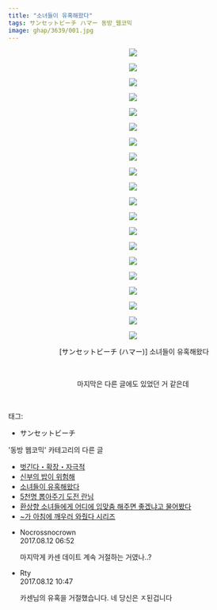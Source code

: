 ```yaml
---
title: "소녀들이 유혹해왔다"
tags: サンセットビーチ ハマー 동방_웹코믹
image: ghap/3639/001.jpg
---
```

<div class="article">
<p style="text-align: center; clear: none; float: none;"><img src="{{ site.nasurl }}/ghap/3639/001.jpg"/></p>
<p style="text-align: center; clear: none; float: none;"><img src="{{ site.nasurl }}/ghap/3639/002.jpg"/></p>
<p style="text-align: center; clear: none; float: none;"><img src="{{ site.nasurl }}/ghap/3639/003.jpg"/></p>
<p style="text-align: center; clear: none; float: none;"><img src="{{ site.nasurl }}/ghap/3639/004.jpg"/></p>
<p style="text-align: center; clear: none; float: none;"><img src="{{ site.nasurl }}/ghap/3639/005.jpg"/></p>
<p style="text-align: center; clear: none; float: none;"><img src="{{ site.nasurl }}/ghap/3639/006.jpg"/></p>
<p style="text-align: center; clear: none; float: none;"><img src="{{ site.nasurl }}/ghap/3639/007.jpg"/></p>
<p style="text-align: center; clear: none; float: none;"><img src="{{ site.nasurl }}/ghap/3639/008.jpg"/></p>
<p style="text-align: center; clear: none; float: none;"><img src="{{ site.nasurl }}/ghap/3639/009.jpg"/></p>
<p style="text-align: center; clear: none; float: none;"><img src="{{ site.nasurl }}/ghap/3639/010.jpg"/></p>
<p style="text-align: center; clear: none; float: none;"><img src="{{ site.nasurl }}/ghap/3639/011.jpg"/></p>
<p style="text-align: center; clear: none; float: none;"><img src="{{ site.nasurl }}/ghap/3639/012.jpg"/></p>
<p style="text-align: center; clear: none; float: none;"><img src="{{ site.nasurl }}/ghap/3639/013.jpg"/></p>
<p style="text-align: center; clear: none; float: none;"><img src="{{ site.nasurl }}/ghap/3639/014.jpg"/></p>
<p style="text-align: center; clear: none; float: none;"><img src="{{ site.nasurl }}/ghap/3639/015.jpg"/></p>
<p style="text-align: center; clear: none; float: none;"><img src="{{ site.nasurl }}/ghap/3639/016.jpg"/></p>
<p style="text-align: center; clear: none; float: none;"><img src="{{ site.nasurl }}/ghap/3639/017.jpg"/></p>
<p style="text-align: center; clear: none; float: none;"><img src="{{ site.nasurl }}/ghap/3639/018.jpg"/></p>
<p style="text-align: center; clear: none; float: none;"><img src="{{ site.nasurl }}/ghap/3639/019.jpg"/></p>
<p style="text-align: center; clear: none; float: none;"><img src="{{ site.nasurl }}/ghap/3639/020.jpg"/></p>
<p style="text-align: center; clear: none; float: none;"> [サンセットビーチ (ハマー)] 소녀들이 유혹해왔다</p>
<p style="text-align: center; clear: none; float: none;"><br/></p>
<p style="text-align: center; clear: none; float: none;">마지막은 다른 글에도 있었던 거 같은데</p>
<p><br/></p>
</div><div class="tagTrail">
<p>태그: </p>
<ul>
<li>サンセットビーチ</li>
</ul>
</div><div class="another">
<p>'동방 웹코믹' 카테고리의 다른 글</p>
<ul>
<li><a href="/2017-08-12-ghap_3641">벗긴다・확장・자극적</a></li>
<li><a href="/2017-08-12-ghap_3640">신부의 밥이 위험해</a></li>
<li><a href="/2017-08-12-ghap_3639">소녀들이 유혹해왔다</a></li>
<li><a href="/2017-08-10-ghap_3637">5천명 뽑아주기 도전 란님</a></li>
<li><a href="/2017-08-10-ghap_3636">환상향 소녀들에게 어디에 입맞춤 해주면 좋겠냐고 물어봤다</a></li>
<li><a href="/2017-08-10-ghap_3635">~가 아침에 깨우러 와줬다 시리즈</a></li>
</ul>
</div><div class="cb_module cb_fluid">
<div class="cb_wrt cb_profile">
<div class="comment">
<ul>
<li class="cb_thumb_off" id="comment15057549">
<div class="cb_comment_area">
<div class="cb_info_area">
<div class="cb_section">
<span class="cb_nick_name">Nocrossnocrown</span>
</div>
<div class="cb_section">
<span class="cb_date">2017.08.12 06:52 </span>
</div>
</div>
<div class="cb_dsc_comment">
<p class="cb_dsc">
											마지막게 카센 데이트 계속 거절하는 거였나..?
										</p>
</div>
</div></li>
<li class="cb_thumb_off" id="comment15057596">
<div class="cb_comment_area">
<div class="cb_info_area">
<div class="cb_section">
<span class="cb_nick_name">Rty</span>
</div>
<div class="cb_section">
<span class="cb_date">2017.08.12 10:47 </span>
</div>
</div>
<div class="cb_dsc_comment">
<p class="cb_dsc">
											카센님의 유혹을 거절했습니다. 네 당신은 ㅈ된겁니다
										</p>
</div>
</div></li>
</ul>
</div>
</div><!-- commentList close -->
</div>